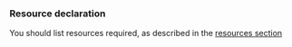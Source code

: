 ### Resource declaration

You should list resources required, as described in the [resources section](https://www.cst.cam.ac.uk/teaching/part-ii/projects/project-proposal#resources)


